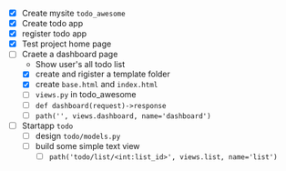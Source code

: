 - [x] Create mysite `todo_awesome`
- [x] Create todo app
- [x] register todo app
- [x] Test project home page
- [ ] Craete a dashboard page
  - Show user's all todo list
  - [x] create and rigister a template folder
  - [x] create `base.html` and `index.html`
  - [ ] `views.py` in todo_awesome
  - [ ] `def dashboard(request)->response`
  - [ ] `path('', views.dashboard, name='dashboard')`
- [ ] Startapp `todo`
  - [ ] design `todo/models.py`
  - [ ] build some simple text view
    - [ ] `path('todo/list/<int:list_id>', views.list, name='list')`